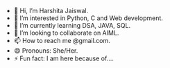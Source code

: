 - 👋 Hi, I’m Harshita Jaiswal.
- 👀 I’m interested in Python, C and Web development.
- 🌱 I’m currently learning DSA, JAVA, SQL.
- 💞️ I’m looking to collaborate on AIML.
- 📫 How to reach me @gmail.com.
- 😄 Pronouns: She/Her.
- ⚡ Fun fact: I am here because of....

<!---
Harshitakumari08/Harshitakumari08 is a ✨ special ✨ repository because its `README.md` (this file) appears on your GitHub profile.
You can click the Preview link to take a look at your changes.
--->
